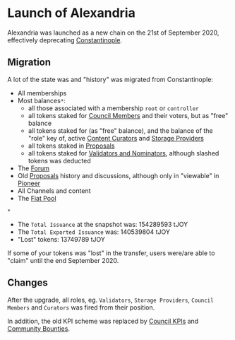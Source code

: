 # Launch of Alexandria

Alexandria was launched as a new chain on the 21st of September 2020, effectively deprecating [Constantinople](/testnets/constantinople).

## Migration
A lot of the state was and "history" was migrated from Constantinople:
- All memberships
- Most balances`*`:
  - all those associated with a membership `root` or `controller`
  - all tokens staked for [Council Members](/roles/council-members) and their voters, but as "free" balance
  - all tokens staked for (as "free" balance), and the balance of the "role" key of, active [Content Curators](/roles/content-curators) and [Storage Providers](/roles/storage-provider)
  - all tokens staked in [Proposals](/proposals)
  - all tokens staked for [Validators and Nominators](/roles/validators), although slashed tokens was deducted
- The [Forum](/README.md#on-chain-forum)
- Old [Proposals](/proposals) history and discussions, although only in "viewable" in [Pioneer](https://testnet.joystream.org/#/proposals/historical)
- All Channels and content
- The [Fiat Pool](/tokenomics/README.md#fiat-pool)


`*`
- The `Total Issuance` at the snapshot was: 154289593 tJOY
- The `Total Exported Issuance` was: 140539804 tJOY
- "Lost" tokens: 13749789 tJOY

If some of your tokens was "lost" in the transfer, users were/are able to "claim" until the end September 2020.

## Changes
After the upgrade, all roles, eg. `Validators`, `Storage Providers`, `Council Members` and `Curators` was fired from their position.

In addition, the old KPI scheme was replaced by [Council KPIs](/tokenomics/README.md#council-kpis) and [Community Bounties](/tokenomics/README.md#community-bounties).

